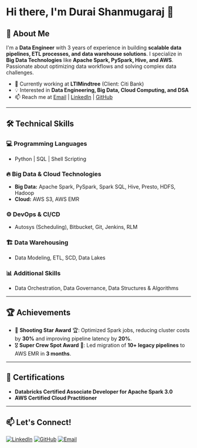 # Hi there, I'm Durai Shanmugaraj 👋

## 🚀 About Me
I'm a **Data Engineer** with 3 years of experience in building **scalable data pipelines, ETL processes, and data warehouse solutions**. I specialize in **Big Data Technologies** like **Apache Spark, PySpark, Hive, and AWS**. Passionate about optimizing data workflows and solving complex data challenges.

- 🔭 Currently working at **LTIMindtree** (Client: Citi Bank)
- 💡 Interested in **Data Engineering, Big Data, Cloud Computing, and DSA**
- 📫 Reach me at [Email](mailto:duraishanmugaraj.r@gmail.com) | [LinkedIn](https://www.linkedin.com/in/duraishanmugaraj/) | [GitHub](https://github.com/duraishanmugaraj)

---

## 🛠️ Technical Skills

### 💻 Programming Languages
- Python | SQL | Shell Scripting

### 🔥 Big Data & Cloud Technologies
- **Big Data:** Apache Spark, PySpark, Spark SQL, Hive, Presto, HDFS, Hadoop
- **Cloud:** AWS S3, AWS EMR

### ⚙️ DevOps & CI/CD
- Autosys (Scheduling), Bitbucket, Git, Jenkins, RLM

### 🏗️ Data Warehousing
- Data Modeling, ETL, SCD, Data Lakes

### 📊 Additional Skills
- Data Orchestration, Data Governance, Data Structures & Algorithms

---

## 🏆 Achievements
- 🏅 **Shooting Star Award** 🏆: Optimized Spark jobs, reducing cluster costs by **30%** and improving pipeline latency by **20%**.
- 🎖️ **Super Crew Spot Award** 🎯: Led migration of **10+ legacy pipelines** to AWS EMR in **3 months**.

---

## 📜 Certifications
- **Databricks Certified Associate Developer for Apache Spark 3.0**
- **AWS Certified Cloud Practitioner**

---

## 📫 Let's Connect!
[![LinkedIn](https://img.shields.io/badge/LinkedIn-blue?style=flat&logo=linkedin)](https://www.linkedin.com/in/duraishanmugaraj/)
[![GitHub](https://img.shields.io/badge/GitHub-black?style=flat&logo=github)](https://github.com/duraishanmugaraj)
[![Email](https://img.shields.io/badge/Email-red?style=flat&logo=gmail)](mailto:duraishanmugaraj.r@gmail.com)
